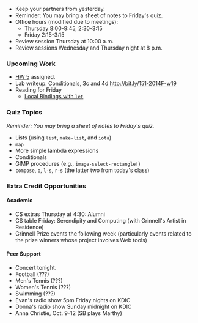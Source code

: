 * Keep your partners from yesterday.
* Reminder: You may bring a sheet of notes to Friday's quiz.
* Office hours (modified due to meetings): 
    * Thursday 8:00-9:45, 2:30-3:15
    * Friday 2:15-3:15 
* Review session Thursday at 10:00 a.m.
* Review sessions Wednesday and Thursday night at 8 p.m.

### Upcoming Work

* [HW 5](../assignments/assignment.05.html) assigned.
* Lab writeup: Conditionals, 3c and 4d <http://bit.ly/151-2014F-w19>
* Reading for Friday
    * [Local Bindings with `let`](../readings/let-reading.html)

### Quiz Topics

*Reminder: You may bring a sheet of notes to Friday's quiz.*

* Lists (using `list`, `make-list`, and `iota`)
* `map`
* More simple lambda expressions
* Conditionals
* GIMP procedures (e.g., `image-select-rectangle!`)
* `compose`, `o`, `l-s`, `r-s` (the latter two from today's class)

### Extra Credit Opportunities

#### Academic

* CS extras Thursday at 4:30: Alumni
* CS table Friday: Serendipity and Computing (with Grinnell's Artist 
  in Residence)
* Grinnell Prize events the following week (particularly events related
  to the prize winners whose project involves Web tools)

#### Peer Support

* Concert tonight.
* Football (???)
* Men's Tennis (???)
* Women's Tennis (???)
* Swimming (???)
* Evan's radio show 5pm Friday nights on KDIC
* Donna's radio show Sunday midnight on KDIC
* Anna Christie, Oct. 9-12 (SB plays Marthy)
